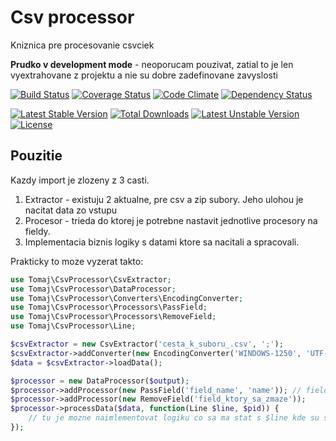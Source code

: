 Csv processor
=============

Kniznica pre procesovanie csvciek

**Prudko v development mode** - neoporucam pouzivat, zatial to je len vyextrahovane z projektu a nie su dobre zadefinovane zavyslosti

[![Build Status](https://secure.travis-ci.org/tomaj/csv-processor.png)](http://travis-ci.org/tomaj/csv-processor)
[![Coverage Status](https://coveralls.io/repos/tomaj/csv-processor/badge.png?branch=master)](https://coveralls.io/r/tomaj/csv-processor?branch=master)
[![Code Climate](https://codeclimate.com/github/tomaj/csv-processor/badges/gpa.svg)](https://codeclimate.com/github/tomaj/csv-processor)
[![Dependency Status](https://www.versioneye.com/user/projects/5555b08f774ff250e2000115/badge.svg?style=flat)](https://www.versioneye.com/user/projects/5555b08f774ff250e2000115)

[![Latest Stable Version](https://poser.pugx.org/tomaj/csv-processor/v/stable)](https://packagist.org/packages/tomaj/csv-processor) [![Total Downloads](https://poser.pugx.org/tomaj/csv-processor/downloads)](https://packagist.org/packages/tomaj/csv-processor) [![Latest Unstable Version](https://poser.pugx.org/tomaj/csv-processor/v/unstable)](https://packagist.org/packages/tomaj/csv-processor) [![License](https://poser.pugx.org/tomaj/csv-processor/license)](https://packagist.org/packages/tomaj/csv-processor)

Pouzitie
--------

Kazdy import je zlozeny z 3 casti.

1. Extractor - existuju 2 aktualne, pre csv a zip subory. Jeho ulohou je nacitat data zo vstupu
2. Procesor - trieda do ktorej je potrebne nastavit jednotlive procesory na fieldy.
3. Implementacia biznis logiky s datami ktore sa nacitali a spracovali.

Prakticky to moze vyzerat takto:

```php
use Tomaj\CsvProcessor\CsvExtractor;
use Tomaj\CsvProcessor\DataProcessor;
use Tomaj\CsvProcessor\Converters\EncodingConverter;
use Tomaj\CsvProcessor\Processors\PassField;
use Tomaj\CsvProcessor\Processors\RemoveField;
use Tomaj\CsvProcessor\Line;

$csvExtractor = new CsvExtractor('cesta_k_suboru_.csv', ';');
$csvExtractor->addConverter(new EncodingConverter('WINDOWS-1250', 'UTF-8')); // mozme nastavit konverziu ak treba
$data = $csvExtractor->loadData();

$processor = new DataProcessor($output);
$processor->addProcessor(new PassField('field_name', 'name')); // field 'file_name' z csvcka sa do vystupu dostane ako field 'name'
$processor->addProcessor(new RemoveField('field_ktory_sa_zmaze'));
$processor->processData($data, function(Line $line, $pid)) {
	// tu je mozne naimlementovat logiku co sa ma stat s $line kde su spracovane data
});
```
